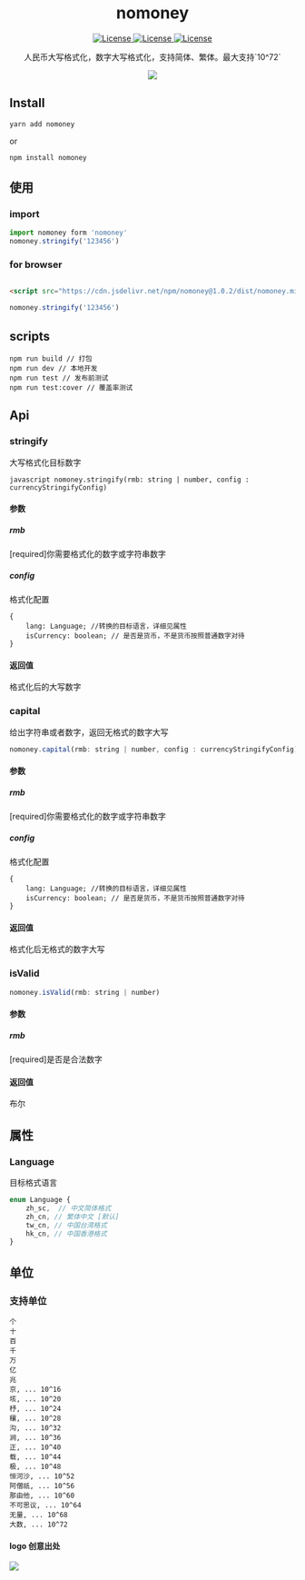 <h1 align="center">
  nomoney
</h1>

<p align="center">
    <a href="https://www.npmjs.com/package/nomoney">
        <img src="https://img.shields.io/npm/v/nomoney?style=flat-square" alt="License">
    </a>
    <a href="https://travis-ci.org/github/Jon-Millent/nomoney">
        <img src="https://img.shields.io/travis/Jon-Millent/nomoney?style=flat-square" alt="License">
    </a>
    <a href="https://github.com/Jon-Millent/nomoney/blob/master/LICENSE">
        <img src="https://img.shields.io/github/license/jon-millent/nomoney?style=flat-square" alt="License">
    </a>
</p>


<p align="center">
  人民币大写格式化，数字大写格式化，支持简体、繁体。最大支持`10^72`
</p>
<p align="center">
  <img src="https://i.loli.net/2020/12/09/uQfwjWkgKEJaNXr.png">  
</p>

## Install
```shell
yarn add nomoney
```
or
```shell
npm install nomoney
```

## 使用

### import
```javascript
import nomoney form 'nomoney'
nomoney.stringify('123456')
```
### for browser
```html

<script src="https://cdn.jsdelivr.net/npm/nomoney@1.0.2/dist/nomoney.min.js"></script>
```
```javascript
nomoney.stringify('123456')
```

## scripts
```shell
npm run build // 打包
npm run dev // 本地开发
npm run test // 发布前测试
npm run test:cover // 覆盖率测试
```

## Api
### stringify
大写格式化目标数字  

``javascript
nomoney.stringify(rmb: string | number, config : currencyStringifyConfig)
``
#### 参数
##### rmb
[required]你需要格式化的数字或字符串数字
##### config
格式化配置
```
{
    lang: Language; //转换的目标语言，详细见属性
    isCurrency: boolean; // 是否是货币，不是货币按照普通数字对待
}
```

#### 返回值
格式化后的大写数字

### capital
给出字符串或者数字，返回无格式的数字大写  

```javascript
nomoney.capital(rmb: string | number, config : currencyStringifyConfig)
```
#### 参数
##### rmb
[required]你需要格式化的数字或字符串数字
##### config
格式化配置
```
{
    lang: Language; //转换的目标语言，详细见属性
    isCurrency: boolean; // 是否是货币，不是货币按照普通数字对待
}
```
#### 返回值
格式化后无格式的数字大写

### isValid
```javascript
nomoney.isValid(rmb: string | number)
```
#### 参数
##### rmb
[required]是否是合法数字
#### 返回值
布尔

## 属性
### Language
目标格式语言

```javascript
enum Language {
    zh_sc,  // 中文简体格式
    zh_cn, // 繁体中文 [默认]
    tw_cn, // 中国台湾格式
    hk_cn, // 中国香港格式
}
```

## 单位

### 支持单位
```text
个
十
百
千 
万
亿
兆
京, ... 10^16
垓, ... 10^20
杼, ... 10^24
穰, ... 10^28
沟, ... 10^32
涧, ... 10^36
正, ... 10^40 
载, ... 10^44
极, ... 10^48
恒河沙, ... 10^52
阿僧祇, ... 10^56
那由他, ... 10^60
不可思议, ... 10^64
无量, ... 10^68
大数, ... 10^72
```


#### logo 创意出处
<img src="https://i.loli.net/2020/12/09/tPegUfmlBRbJxhD.png">  
